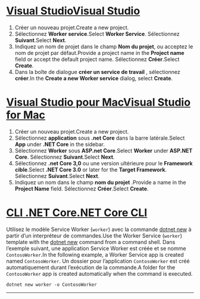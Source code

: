 # <a name="visual-studiotabvisual-studio"></a>[<span data-ttu-id="e51a4-101">Visual Studio</span><span class="sxs-lookup"><span data-stu-id="e51a4-101">Visual Studio</span></span>](#tab/visual-studio)

1. <span data-ttu-id="e51a4-102">Créer un nouveau projet.</span><span class="sxs-lookup"><span data-stu-id="e51a4-102">Create a new project.</span></span>
1. <span data-ttu-id="e51a4-103">Sélectionnez **Worker service**.</span><span class="sxs-lookup"><span data-stu-id="e51a4-103">Select **Worker Service**.</span></span> <span data-ttu-id="e51a4-104">Sélectionnez **Suivant**.</span><span class="sxs-lookup"><span data-stu-id="e51a4-104">Select **Next**.</span></span>
1. <span data-ttu-id="e51a4-105">Indiquez un nom de projet dans le champ **Nom du projet**, ou acceptez le nom de projet par défaut.</span><span class="sxs-lookup"><span data-stu-id="e51a4-105">Provide a project name in the **Project name** field or accept the default project name.</span></span> <span data-ttu-id="e51a4-106">Sélectionnez **Créer**.</span><span class="sxs-lookup"><span data-stu-id="e51a4-106">Select **Create**.</span></span>
1. <span data-ttu-id="e51a4-107">Dans la boîte de dialogue **créer un service de travail** , sélectionnez **créer**.</span><span class="sxs-lookup"><span data-stu-id="e51a4-107">In the **Create a new Worker service** dialog, select **Create**.</span></span>

# <a name="visual-studio-for-mactabvisual-studio-mac"></a>[<span data-ttu-id="e51a4-108">Visual Studio pour Mac</span><span class="sxs-lookup"><span data-stu-id="e51a4-108">Visual Studio for Mac</span></span>](#tab/visual-studio-mac)

1. <span data-ttu-id="e51a4-109">Créer un nouveau projet.</span><span class="sxs-lookup"><span data-stu-id="e51a4-109">Create a new project.</span></span>
1. <span data-ttu-id="e51a4-110">Sélectionnez **application** sous **.net Core** dans la barre latérale.</span><span class="sxs-lookup"><span data-stu-id="e51a4-110">Select **App** under **.NET Core** in the sidebar.</span></span>
1. <span data-ttu-id="e51a4-111">Sélectionnez **Worker** sous **ASP.net Core**.</span><span class="sxs-lookup"><span data-stu-id="e51a4-111">Select **Worker** under **ASP.NET Core**.</span></span> <span data-ttu-id="e51a4-112">Sélectionnez **Suivant**.</span><span class="sxs-lookup"><span data-stu-id="e51a4-112">Select **Next**.</span></span>
1. <span data-ttu-id="e51a4-113">Sélectionnez **.net Core 3,0** ou une version ultérieure pour le **Framework cible**.</span><span class="sxs-lookup"><span data-stu-id="e51a4-113">Select **.NET Core 3.0** or later for the **Target Framework**.</span></span> <span data-ttu-id="e51a4-114">Sélectionnez **Suivant**.</span><span class="sxs-lookup"><span data-stu-id="e51a4-114">Select **Next**.</span></span>
1. <span data-ttu-id="e51a4-115">Indiquez un nom dans le champ **nom du projet** .</span><span class="sxs-lookup"><span data-stu-id="e51a4-115">Provide a name in the **Project Name** field.</span></span> <span data-ttu-id="e51a4-116">Sélectionnez **Créer**.</span><span class="sxs-lookup"><span data-stu-id="e51a4-116">Select **Create**.</span></span>

# <a name="net-core-clitabnetcore-cli"></a>[<span data-ttu-id="e51a4-117">CLI .NET Core</span><span class="sxs-lookup"><span data-stu-id="e51a4-117">.NET Core CLI</span></span>](#tab/netcore-cli)

<span data-ttu-id="e51a4-118">Utilisez le modèle Service Worker (`worker`) avec la commande [dotnet new](/dotnet/core/tools/dotnet-new) à partir d’un interpréteur de commandes.</span><span class="sxs-lookup"><span data-stu-id="e51a4-118">Use the Worker Service (`worker`) template with the [dotnet new](/dotnet/core/tools/dotnet-new) command from a command shell.</span></span> <span data-ttu-id="e51a4-119">Dans l’exemple suivant, une application Service Worker est créée et se nomme `ContosoWorker`.</span><span class="sxs-lookup"><span data-stu-id="e51a4-119">In the following example, a Worker Service app is created named `ContosoWorker`.</span></span> <span data-ttu-id="e51a4-120">Un dossier pour l’application `ContosoWorker` est créé automatiquement durant l’exécution de la commande.</span><span class="sxs-lookup"><span data-stu-id="e51a4-120">A folder for the `ContosoWorker` app is created automatically when the command is executed.</span></span>

```dotnetcli
dotnet new worker -o ContosoWorker
```

---
